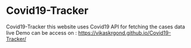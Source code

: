 # Covid19-Tracker
Covid19-Tracker this website uses Covid19 API for fetching the cases data
live Demo can be access on :  https://vikaskrgond.github.io/Covid19-Tracker/
